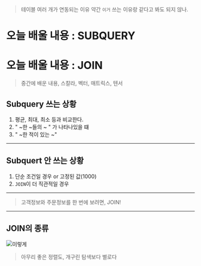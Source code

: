 > 테이블 여러 개가 연동되는 이유
> 약간 ```이거``` 쓰는 이유랑 같다고 봐도 되지 않나.
# 오늘 배울 내용 : **SUBQUERY**
# 오늘 배울 내용 : **JOIN**

> 중간에 배운 내용,
>   스칼라, 벡터, 매트릭스, 텐서

## Subquery 쓰는 상황
1. 평균, 최대, 최소 등과 비교한다.
2. " ~한 ~들의 ~ " 가 나타나있을 떄
3. " ~한 적이 있는 ~"
---
## Subquert 안 쓰는 상황
1. 단순 조건일 경우 or 고정된 값(1000)
2. ```JOIN```이 더 직관적일 경우
---
> 고객정보와 주문정보를 한 번에 보려면, JOIN!
---
## JOIN의 종류
![이렇게](https://images.app.goo.gl/pKvdCnX8NCenBr9BA "툴팁(선택)")

> 아무리 좋은 정렬도, 개구린 탐색보다 별로다